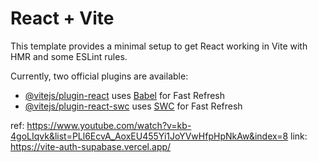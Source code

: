 # React + Vite

This template provides a minimal setup to get React working in Vite with HMR and some ESLint rules.

Currently, two official plugins are available:

- [@vitejs/plugin-react](https://github.com/vitejs/vite-plugin-react/blob/main/packages/plugin-react/README.md) uses [Babel](https://babeljs.io/) for Fast Refresh
- [@vitejs/plugin-react-swc](https://github.com/vitejs/vite-plugin-react-swc) uses [SWC](https://swc.rs/) for Fast Refresh

ref: https://www.youtube.com/watch?v=kb-4goLIqvk&list=PLl6EcvA_AoxEU455Yi1JoYVwHfpHpNkAw&index=8
link: https://vite-auth-supabase.vercel.app/

